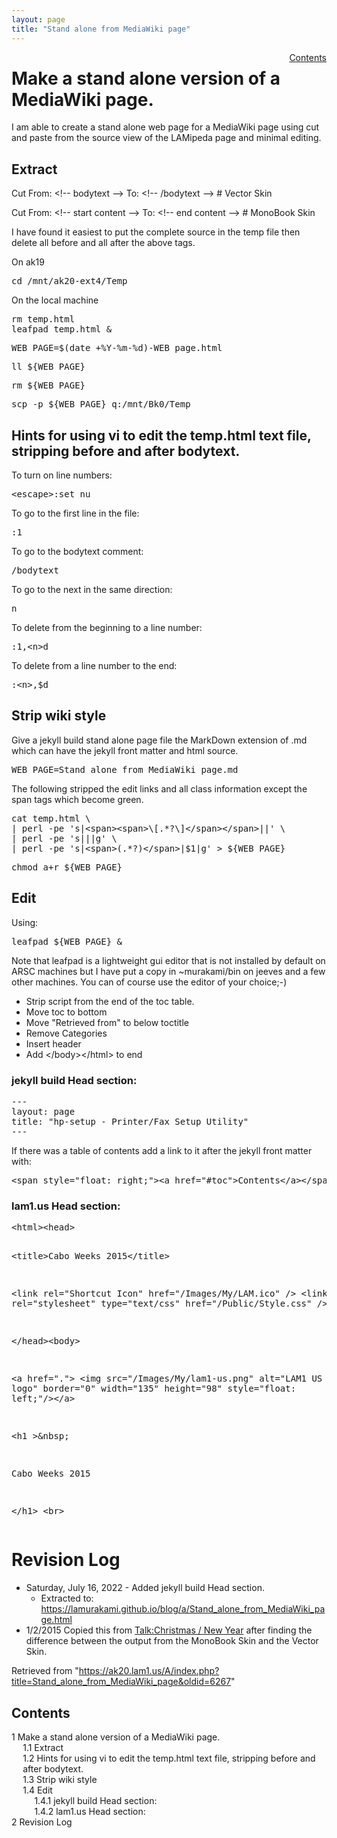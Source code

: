 ```yaml
---
layout: page
title: "Stand alone from MediaWiki page"
---
```


<span style="float: right;"><a href="#toc">Contents</a></span>
<!-- start content -->
<div id="mw-content-text" lang="en" dir="ltr"><div>

<h1><span id="Make_a_stand_alone_version_of_a_MediaWiki_page.">Make a stand alone version of a MediaWiki page.</span></h1>
<p>I am able to create a stand alone web page for a MediaWiki page using cut and paste from the source view of the LAMipeda page and minimal editing.
</p>
<h2><span id="Extract">Extract</span></h2>
<p>Cut From: &lt;!-- bodytext --&gt; To: &lt;!-- /bodytext --&gt; # Vector Skin
</p><p>Cut From: &lt;!-- start content --&gt; To: &lt;!-- end content --&gt; # MonoBook Skin
</p><p>I have found it easiest to put the complete source in the temp file then delete all before and all after the above tags.
</p><p>On ak19
</p>
<pre>cd /mnt/ak20-ext4/Temp
</pre>
<p>On the local machine
</p>
<pre>rm temp.html
leafpad temp.html &amp;
</pre>
<pre>WEB_PAGE=$(date +%Y-%m-%d)-WEB_page.html
</pre>
<pre>ll ${WEB_PAGE}
</pre>
<pre>rm ${WEB_PAGE}
</pre>
<pre>scp -p ${WEB_PAGE} q:/mnt/Bk0/Temp
</pre>
<h2><span id="Hints_for_using_vi_to_edit_the_temp.html_text_file.2C_stripping_before_and_after_bodytext."></span><span id="Hints_for_using_vi_to_edit_the_temp.html_text_file,_stripping_before_and_after_bodytext.">Hints for using vi to edit the temp.html text file, stripping before and after bodytext.</span></h2>
<p>To turn on line numbers:
</p>
<pre>&lt;escape&gt;:set nu
</pre>
<p>To go to the first line in the file:
</p>
<pre>:1
</pre>
<p>To go to the bodytext comment:
</p>
<pre>/bodytext
</pre>
<p>To go to the next in the same direction:
</p>
<pre>n
</pre>
<p>To delete from the beginning to a line number:
</p>
<pre>:1,&lt;n&gt;d
</pre>
<p>To delete from a line number to the end:
</p>
<pre>:&lt;n&gt;,$d
</pre>
<h2><span id="Strip_wiki_style">Strip wiki style</span></h2>
<p>Give a jekyll build stand alone page file the MarkDown extension of .md which can have the jekyll front matter and html source.
</p>
<pre>WEB_PAGE=Stand_alone_from_MediaWiki_page.md
</pre>
<p>The following stripped the edit links and all class information except the span tags which become green.
</p>
<pre>cat temp.html \
| perl -pe 's|&lt;span&gt;&lt;span&gt;\[.*?\]&lt;/span&gt;&lt;/span&gt;||' \
| perl -pe 's|||g' \
| perl -pe 's|&lt;span&gt;(.*?)&lt;/span&gt;|$1|g' &gt; ${WEB_PAGE}
</pre>
<pre>chmod a+r ${WEB_PAGE}
</pre>
<h2><span id="Edit">Edit</span></h2>
<p>Using:
</p>
<pre>leafpad ${WEB_PAGE} &amp;
</pre>
<p>Note that leafpad is a lightweight gui editor that is not installed by default on ARSC machines but I have put a copy in ~murakami/bin on jeeves and a few other machines.  You can of course use the editor of your choice;-)
</p>
<ul><li>Strip script from the end of the toc table.</li>
<li>Move toc to bottom</li>
<li>Move "Retrieved from" to below toctitle</li>
<li>Remove Categories</li>
<li>Insert header</li>
<li>Add &lt;/body&gt;&lt;/html&gt; to end</li></ul>
<h3><span id="jekyll_build_Head_section:">jekyll build Head section:</span></h3>
<pre>---
layout: page
title: "hp-setup - Printer/Fax Setup Utility"
---
</pre>
<p>If there was a table of contents add a link to it after the jekyll front matter with:
</p>
<pre>&lt;span style="float: right;"&gt;&lt;a href="#toc"&gt;Contents&lt;/a&gt;&lt;/span&gt;
</pre>
<h3><span id="lam1.us_Head_section:">lam1.us Head section:</span></h3>
<pre>&lt;html&gt;&lt;head&gt;

&lt;title&gt;Cabo Weeks 2015&lt;/title&gt;

&lt;link rel="Shortcut Icon" href="/Images/My/LAM.ico" /&gt;
&lt;link rel="stylesheet" type="text/css" href="/Public/Style.css" /&gt;

&lt;/head&gt;&lt;body&gt;

&lt;a href="."&gt;
&lt;img src=&quot;/Images/My/lam1-us.png"
alt="LAM1 US logo" border="0" width="135" height="98" style="float: left;"/&gt;&lt;/a&gt;

&lt;h1 &gt;&amp;nbsp;

Cabo Weeks 2015

&lt;/h1&gt;
&lt;br&gt;
</pre>
<h1><span id="Revision_Log">Revision Log</span></h1>
<ul><li>Saturday, July 16, 2022 - Added jekyll build Head section.
<ul><li>Extracted to: <a rel="nofollow" href="https://lamurakami.github.io/blog/a/Stand_alone_from_MediaWiki_page.html">https://lamurakami.github.io/blog/a/Stand_alone_from_MediaWiki_page.html</a></li></ul></li>
<li>1/2/2015 Copied this from <a href="/a/Talk:Christmas_/_New_Year" title="Talk:Christmas / New Year">Talk:Christmas / New Year</a> after finding the difference between the output from the MonoBook Skin and the Vector Skin.</li></ul>
<!-- 
NewPP limit report
Cached time: 20220717010350
Cache expiry: 86400
Reduced expiry: false
Complications: []
CPU time usage: 0.005 seconds
Real time usage: 0.005 seconds
Preprocessor visited node count: 25/1000000
Post‐expand include size: 0/2097152 bytes
Template argument size: 0/2097152 bytes
Highest expansion depth: 2/100
Expensive parser function count: 0/100
Unstrip recursion depth: 0/20
Unstrip post‐expand size: 0/5000000 bytes
-->
<!--
Transclusion expansion time report (%,ms,calls,template)
100.00%    0.000      1 -total
-->

<!-- Saved in parser cache with key wikidb:pcache:idhash:167-0!canonical and timestamp 20220717010350 and revision id 6267. Serialized with JSON.
 -->
</div>
<div>Retrieved from "<a dir="ltr" href="https://ak20.lam1.us/A/index.php?title=Stand_alone_from_MediaWiki_page&amp;oldid=6267">https://ak20.lam1.us/A/index.php?title=Stand_alone_from_MediaWiki_page&amp;oldid=6267</a>"</div></div>
<!-- end content -->
<div id="toc" role="navigation" aria-labelledby="mw-toc-heading"><input type="checkbox" role="button" id="toctogglecheckbox" style="display:none" /><div lang="en" dir="ltr"><h2 id="mw-toc-heading">Contents</h2><label for="toctogglecheckbox"></label></div>
<ul>
<li><a href="#Make_a_stand_alone_version_of_a_MediaWiki_page.">1 Make a stand alone version of a MediaWiki page.</a>
<ul>
<li><a href="#Extract">1.1 Extract</a></li>
<li><a href="#Hints_for_using_vi_to_edit_the_temp.html_text_file,_stripping_before_and_after_bodytext.">1.2 Hints for using vi to edit the temp.html text file, stripping before and after bodytext.</a></li>
<li><a href="#Strip_wiki_style">1.3 Strip wiki style</a></li>
<li><a href="#Edit">1.4 Edit</a>
<ul>
<li><a href="#jekyll_build_Head_section:">1.4.1 jekyll build Head section:</a></li>
<li><a href="#lam1.us_Head_section:">1.4.2 lam1.us Head section:</a></li>
</ul>
</li>
</ul>
</li>
<li><a href="#Revision_Log">2 Revision Log</a></li>
</ul>
</div>
